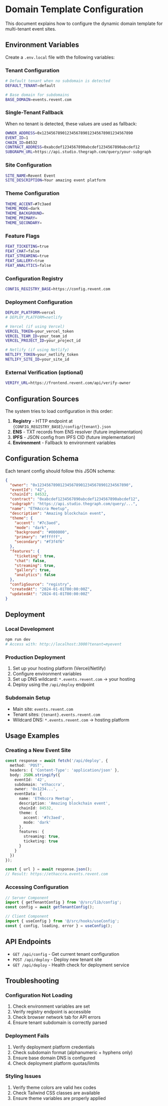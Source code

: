 # Domain Template Configuration

This document explains how to configure the dynamic domain template for multi-tenant event sites.

## Environment Variables

Create a `.env.local` file with the following variables:

### Tenant Configuration
```bash
# Default tenant when no subdomain is detected
DEFAULT_TENANT=default

# Base domain for subdomains
BASE_DOMAIN=events.revent.com
```

### Single-Tenant Fallback
When no tenant is detected, these values are used as fallback:
```bash
OWNER_ADDRESS=0x1234567890123456789012345678901234567890
EVENT_ID=1
CHAIN_ID=84532
CONTRACT_ADDRESS=0xabcdef1234567890abcdef1234567890abcdef12
SUBGRAPH_URL=https://api.studio.thegraph.com/query/your-subgraph
```

### Site Configuration
```bash
SITE_NAME=Revent Event
SITE_DESCRIPTION=Your amazing event platform
```

### Theme Configuration
```bash
THEME_ACCENT=#7c3aed
THEME_MODE=dark
THEME_BACKGROUND=
THEME_PRIMARY=
THEME_SECONDARY=
```

### Feature Flags
```bash
FEAT_TICKETING=true
FEAT_CHAT=false
FEAT_STREAMING=true
FEAT_GALLERY=true
FEAT_ANALYTICS=false
```

### Configuration Registry
```bash
CONFIG_REGISTRY_BASE=https://config.revent.com
```

### Deployment Configuration
```bash
DEPLOY_PLATFORM=vercel
# DEPLOY_PLATFORM=netlify

# Vercel (if using Vercel)
VERCEL_TOKEN=your_vercel_token
VERCEL_TEAM_ID=your_team_id
VERCEL_PROJECT_ID=your_project_id

# Netlify (if using Netlify)
NETLIFY_TOKEN=your_netlify_token
NETLIFY_SITE_ID=your_site_id
```

### External Verification (optional)
```bash
VERIFY_URL=https://frontend.revent.com/api/verify-owner
```

## Configuration Sources

The system tries to load configuration in this order:

1. **Registry** - HTTP endpoint at `{CONFIG_REGISTRY_BASE}/config/{tenant}.json`
2. **ENS** - TXT records from ENS resolver (future implementation)
3. **IPFS** - JSON config from IPFS CID (future implementation)
4. **Environment** - Fallback to environment variables

## Configuration Schema

Each tenant config should follow this JSON schema:

```json
{
  "owner": "0x1234567890123456789012345678901234567890",
  "eventId": "42",
  "chainId": 84532,
  "contract": "0xabcdef1234567890abcdef1234567890abcdef12",
  "subgraph": "https://api.studio.thegraph.com/query/...",
  "name": "ETHAccra Meetup",
  "description": "Amazing blockchain event",
  "theme": {
    "accent": "#7c3aed",
    "mode": "dark",
    "background": "#000000",
    "primary": "#ffffff",
    "secondary": "#f3f4f6"
  },
  "features": {
    "ticketing": true,
    "chat": false,
    "streaming": true,
    "gallery": true,
    "analytics": false
  },
  "configSource": "registry",
  "createdAt": "2024-01-01T00:00:00Z",
  "updatedAt": "2024-01-01T00:00:00Z"
}
```

## Deployment

### Local Development
```bash
npm run dev
# Access with: http://localhost:3000?tenant=myevent
```

### Production Deployment
1. Set up your hosting platform (Vercel/Netlify)
2. Configure environment variables
3. Set up DNS wildcard: `*.events.revent.com` → your hosting
4. Deploy using the `/api/deploy` endpoint

### Subdomain Setup
- Main site: `events.revent.com`
- Tenant sites: `{tenant}.events.revent.com`
- Wildcard DNS: `*.events.revent.com` → hosting platform

## Usage Examples

### Creating a New Event Site
```typescript
const response = await fetch('/api/deploy', {
  method: 'POST',
  headers: { 'Content-Type': 'application/json' },
  body: JSON.stringify({
    eventId: '42',
    subdomain: 'ethaccra',
    owner: '0x1234...',
    eventData: {
      name: 'ETHAccra Meetup',
      description: 'Amazing blockchain event',
      chainId: 84532,
      theme: {
        accent: '#7c3aed',
        mode: 'dark'
      },
      features: {
        streaming: true,
        ticketing: true
      }
    }
  })
});

const { url } = await response.json();
// Result: https://ethaccra.events.revent.com
```

### Accessing Configuration
```typescript
// Server Component
import { getTenantConfig } from '@/src/lib/config';
const config = await getTenantConfig();

// Client Component
import { useConfig } from '@/src/hooks/useConfig';
const { config, loading, error } = useConfig();
```

## API Endpoints

- `GET /api/config` - Get current tenant configuration
- `POST /api/deploy` - Deploy new tenant site
- `GET /api/deploy` - Health check for deployment service

## Troubleshooting

### Configuration Not Loading
1. Check environment variables are set
2. Verify registry endpoint is accessible
3. Check browser network tab for API errors
4. Ensure tenant subdomain is correctly parsed

### Deployment Fails
1. Verify deployment platform credentials
2. Check subdomain format (alphanumeric + hyphens only)
3. Ensure base domain DNS is configured
4. Check deployment platform quotas/limits

### Styling Issues
1. Verify theme colors are valid hex codes
2. Check Tailwind CSS classes are available
3. Ensure theme variables are properly applied
